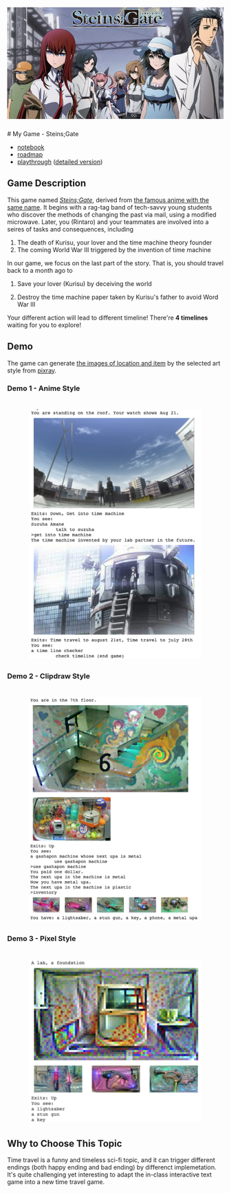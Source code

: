 <h1 align="center">
  <img src="images/stein_gate.png">
</h1>
# My Game - Steins;Gate

* [notebook](my_game_with_pixray.ipynb)
* [roadmap](my_game_visual.pdf)
* [playthrough](playthrough.txt) ([detailed version](playthrough_with_description.txt)) 

##  Game Description

This game named [*Steins;Gate*](https://store.steampowered.com/app/412830/STEINSGATE/), derived from [the famous anime with the same name](https://en.wikipedia.org/wiki/Steins;Gate_(TV_series)). It begins with a rag-tag band of tech-savvy young students who discover the methods of changing the past via mail, using a modified microwave. Later, you (Rintaro) and your teammates are involved into a seires of tasks and consequences, including 

1.   The death of Kurisu, your lover and the time machine theory founder
2.   The coming World War III triggered by the invention of time machine

In our game, we focus on the last part of the story. That is, you should travel back to a month ago to 

1.   Save your lover (Kurisu) by deceiving the world

2.   Destroy the time machine paper taken by Kurisu's father to avoid Word War III

Your different action will lead to different timeline! There're **4 timelines** waiting for you to explore!

## Demo

The game can generate [the images of location and item](./images) by the selected art style from [pixray](https://github.com/pixray/pixray).

### Demo 1 - Anime Style

<h1 align="center">
  <img src="demo/demo_anime.jpg" width="400">
</h1>

### Demo 2 - Clipdraw Style

<h1 align="center">
  <img src="demo/demo_clipdraw.jpg" width="400">
</h1>

### Demo 3 - Pixel Style

<h1 align="center">
  <img src="demo/demo_pixel.jpg" width="400">
</h1>

## Why to Choose This Topic

Time travel is a funny and timeless sci-fi topic, and it can trigger different endings (both happy ending and bad ending) by differenct implemetation. It's quite challenging yet interesting to adapt the in-class interactive text game into a new time travel game.
